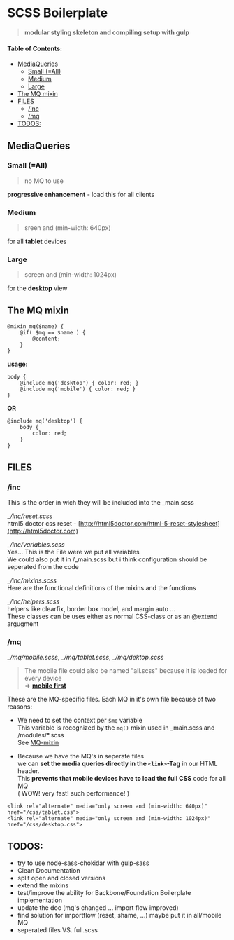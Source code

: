 
# SCSS Boilerplate
> **modular styling skeleton and compiling setup with gulp**

#### Table of Contents:  
<!-- MarkdownTOC autolink="true" -->

- [MediaQueries](#mediaqueries)
    - [Small \(=All\)](#small-all)
    - [Medium](#medium)
    - [Large](#large)
- [The MQ mixin](#the-mq-mixin)
- [FILES](#files)
    - [/inc](#inc)
    - [/mq](#mq)
- [TODOS:](#todos)

<!-- /MarkdownTOC -->

## MediaQueries

### Small (=All) 
> no MQ to use  

**progressive enhancement** - load this for all clients

### Medium  
> sreen and (min-width: 640px)  

for all **tablet** devices

### Large  
> screen and (min-width: 1024px)  

for the **desktop** view

<a name="mq_mixin"></a>
## The MQ mixin
```
@mixin mq($name) {
    @if( $mq == $name ) {
        @content;
    }
}
```
__usage:__
```
body {
    @include mq('desktop') { color: red; }
    @include mq('mobile') { color: red; }
}
```
__OR__
```
@include mq('desktop') {
    body {
        color: red;
    }
}

```

## FILES

### /inc
This is the order in wich they will be included into the _main.scss

__/inc/_reset.scss__  
html5 doctor css reset - 
[http://html5doctor.com/html-5-reset-stylesheet](http://html5doctor.com)  

__/inc/_variables.scss__  
Yes... This is the File were we put all variables  
We could also put it in /_main.scss but i think configuration should be seperated from the code

__/inc/_mixins.scss__  
Here are the functional definitions of the mixins and the functions

__/inc/_helpers.scss__  
helpers like clearfix, border box model, and margin auto ...  
These classes can be uses either as normal CSS-class or as an @extend argugment

### /mq
__/mq/_mobile.scss__, __/mq/_tablet.scss__, __/mq/_dektop.scss__
> The mobile file could also be named "all.scss" because it is loaded for every device  
=> [__mobile first__](http://lmgtfy.com?q=mobile+first)

These are the MQ-specific files. Each MQ in it's own file because of two reasons:  

* We need to set the context per `$mq` variable  
    This variable is recognized by the `mq()` mixin used in _main.scss and /modules/*.scss  
    See [MQ-mixin](#mq_mixin)
    
* Because we have the MQ's in seperate files  
    we can __set the media queries directly in the `<link>`-Tag__ in our HTML header.  
    This __prevents that mobile devices have to load the full CSS__ code for all MQ  
    ( WOW! very fast! such performance! )
```
<link rel="alternate" media="only screen and (min-width: 640px)" href="/css/tablet.css">  
<link rel="alternate" media="only screen and (min-width: 1024px)" href="/css/desktop.css">
```

## TODOS:
* try to use node-sass-chokidar with gulp-sass
* Clean Documentation
* split open and closed versions
* extend the mixins
* test/improve the ability for Backbone/Foundation Boilerplate implementation
* update the doc (mq's changed ... import flow improved)
* find solution for importflow (reset, shame, ...) maybe put it in all/mobile MQ
* seperated files VS. full.scss

